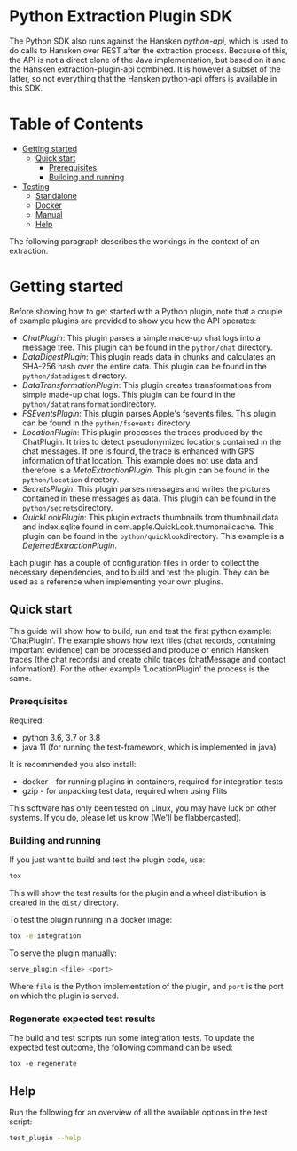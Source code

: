 # Python Extraction Plugin SDK

The Python SDK also runs against the Hansken *python-api*, which is used to do calls to Hansken over REST after the
extraction process. Because of this, the API is not a direct clone of the Java implementation, but based on it and the
Hansken extraction-plugin-api combined. It is however a subset of the latter, so not everything that the Hansken
python-api offers is available in this SDK.

# Table of Contents

* [Getting started](#getting-started)
  * [Quick start](#quick-start)
    * [Prerequisites](#prerequisites)
    * [Building and running](#building-and-running)
* [Testing](#testing)
  * [Standalone](#standalone)
  * [Docker](#docker)
  * [Manual](#manual)
  * [Help](#help)

The following paragraph describes the workings in the context of an extraction.

# Getting started

Before showing how to get started with a Python plugin, note that a couple of example plugins are provided to show you how the API operates:
* *ChatPlugin*: This plugin parses a simple made-up chat logs into a message tree. This plugin can be found in the `python/chat` directory.
* *DataDigestPlugin*: This plugin reads data in chunks and calculates an SHA-256 hash over the entire data. This plugin can be found in the `python/datadigest` directory.
* *DataTransformationPlugin*: This plugin creates transformations from simple made-up chat logs. This plugin can be found in the `python/datatransformation`directory.
* *FSEventsPlugin*: This plugin parses Apple's fsevents files. This plugin can be found in the `python/fsevents` directory.
* *LocationPlugin*: This plugin processes the traces produced by the ChatPlugin. It tries to detect pseudonymized locations contained in the chat messages.
  If one is found, the trace is enhanced with GPS information of that location.
  This example does not use data and therefore is a *MetaExtractionPlugin*. This plugin can be found in the `python/location` directory.
* *SecretsPlugin*: This plugin parses messages and writes the pictures contained in these messages as data. This plugin can be found in the `python/secrets`directory.
* *QuickLookPlugin*: This plugin extracts thumbnails from thumbnail.data and index.sqlite found in com.apple.QuickLook.thumbnailcache. 
  This plugin can be found in the `python/quicklook`directory. This example is a *DeferredExtractionPlugin*.


Each plugin has a couple of configuration files in order to collect the necessary dependencies, and to build and test the plugin.
They can be used as a reference when implementing your own plugins.

## Quick start

This guide will show how to build, run and test the first python example: 'ChatPlugin'. The example shows how text files (chat records, containing important evidence) can
be processed and produce or enrich Hansken traces (the chat records) and create child traces (chatMessage and contact information!). For the other example 'LocationPlugin' the process is the same.

### Prerequisites

Required:

- python 3.6, 3.7 or 3.8
- java 11 (for running the test-framework, which is implemented in java)

It is recommended you also install:

- docker - for running plugins in containers, required for integration tests
- gzip - for unpacking test data, required when using Flits

This software has only been tested on Linux, you may have luck on other systems. If you do, please let us know (We'll be
flabbergasted).

### Building and running

If you just want to build and test the plugin code, use:
```bash
tox
```

This will show the test results for the plugin and a wheel distribution is created in the `dist/` directory.

To test the plugin running in a docker image:
```bash
tox -e integration
```

To serve the plugin manually:

```bash
serve_plugin <file> <port>
```
Where `file` is the Python implementation of the plugin, and `port` is the port on which the plugin is served.


### Regenerate expected test results
The build and test scripts run some integration tests. To update the expected test outcome, the following command can be used:
```
tox -e regenerate
```


## Help
Run the following for an overview of all the available options in the test script:
```bash
test_plugin --help
```
